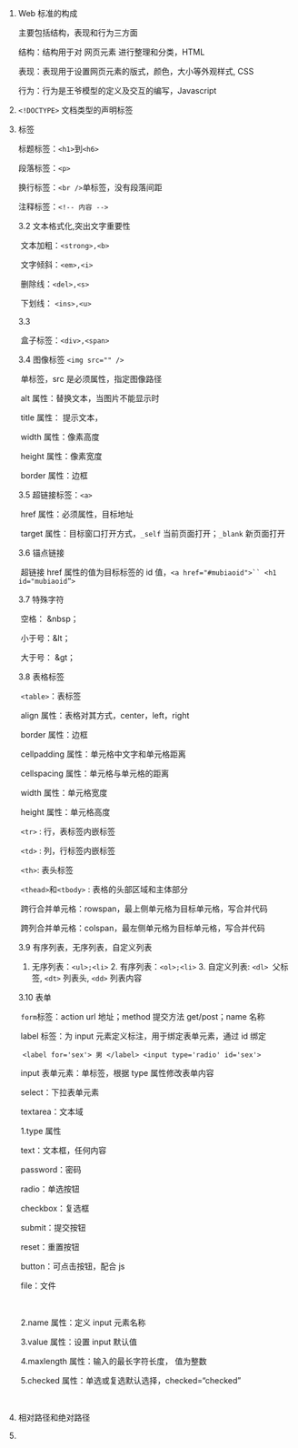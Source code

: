 1. Web 标准的构成

   主要包括结构，表现和行为三方面

   结构：结构用于对 网页元素 进行整理和分类，HTML

   表现：表现用于设置网页元素的版式，颜色，大小等外观样式, CSS

   行为：行为是王爷模型的定义及交互的编写，Javascript

2. `<!DOCTYPE>` 文档类型的声明标签

3. 标签

   标题标签：`<h1>`到`<h6>`

   段落标签：`<p>`

   换行标签：`<br />`单标签，没有段落间距

   注释标签：`<!-- 内容 -->`

   3.2 文本格式化,突出文字重要性

   ​	文本加粗：`<strong>,<b>`

   ​	文字倾斜：`<em>,<i>`

   ​	删除线：`<del>,<s>`

   ​	下划线： `<ins>,<u>`

   3.3 

   ​	盒子标签：`<div>,<span>` 

   3.4 图像标签 `<img src="" />`

   ​	单标签，src 是必须属性，指定图像路径

   ​	alt 属性：替换文本，当图片不能显示时

   ​	title 属性： 提示文本，

   ​	width 属性：像素高度

   ​	height 属性：像素宽度

   ​	border 属性：边框

   3.5 超链接标签：`<a>` 

   ​	href 属性：必须属性，目标地址

   ​	target 属性：目标窗口打开方式，`_self` 当前页面打开；`_blank` 新页面打开

   3.6 锚点链接 

   ​	超链接 href 属性的值为目标标签的 id 值，`<a href="#mubiaoid">`` <h1 id="mubiaoid”>`

   3.7 特殊字符

   ​	空格： &nbsp；

   ​	小于号：&lt；

   ​	大于号： &gt；

   3.8 表格标签

   ​	`<table>`：表标签

   ​		align 属性：表格对其方式，center，left，right

   ​		border 属性：边框

   ​		cellpadding 属性：单元格中文字和单元格距离

   ​		cellspacing 属性：单元格与单元格的距离

   ​		width 属性：单元格宽度

   ​		height 属性：单元格高度

   ​	`<tr>` : 行，表标签内嵌标签

   ​	`<td>` : 列，行标签内嵌标签

   ​	`<th>`: 表头标签

   ​	`<thead>`和`<tbody>` : 表格的头部区域和主体部分

   ​	跨行合并单元格：rowspan，最上侧单元格为目标单元格，写合并代码

   ​	跨列合并单元格：colspan，最左侧单元格为目标单元格，写合并代码

   3.9 有序列表，无序列表，自定义列表

   	1. 无序列表：`<ul>;<li>`
    	2. 有序列表：`<ol>;<li>`
    	3. 自定义列表: `<dl> `父标签, `<dt>` 列表头, `<dd>` 列表内容

   3.10 表单

   ​	`form`标签：action url 地址；method 提交方法 get/post；name 名称

   ​	label 标签：为 input 元素定义标注，用于绑定表单元素，通过 id 绑定

   ​		` <label for='sex'> 男 </label> <input type='radio' id='sex'>` 

   ​	input 表单元素：单标签，根据 type 属性修改表单内容

   ​	select：下拉表单元素

   ​	textarea：文本域

   ​	1.type 属性

   ​		text：文本框，任何内容

   ​		password：密码

   ​		radio：单选按钮

   ​		checkbox：复选框

   ​		submit：提交按钮

   ​		reset：重置按钮

   ​		button：可点击按钮，配合 js

   ​		file：文件

   ​		

   ​	2.name 属性：定义 input 元素名称

   ​	3.value 属性：设置 input 默认值

   ​	4.maxlength 属性：输入的最长字符长度， 值为整数

   ​	5.checked 属性：单选或复选默认选择，checked=“checked”

   ​		

4.  相对路径和绝对路径

5. 
